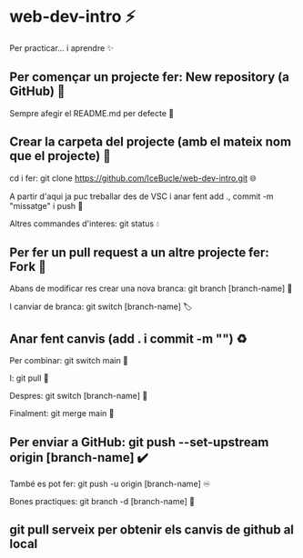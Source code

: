 # web-dev-intro :zap:

Per practicar... i aprendre :sparkles:

## Per començar un projecte fer: New repository (a GitHub) :pushpin:

Sempre afegir el README.md per defecte :memo:

## Crear la carpeta del projecte (amb el mateix nom que el projecte) :open_file_folder:

cd i fer: git clone https://github.com/IceBucle/web-dev-intro.git :globe_with_meridians:

A partir d'aqui ja puc treballar des de VSC i anar fent add ., commit -m "missatge" i push :penguin:

Altres commandes d'interes: git status	:droplet:

## Per fer un pull request a un altre projecte fer: Fork :trident:

Abans de modificar res crear una nova branca: git branch [branch-name] :rocket:

I canviar de branca: git switch [branch-name] :label:

## Anar fent canvis (add . i commit -m "") :recycle:

Per combinar: git switch main :dizzy:

I: git pull :art:

Despres: git switch [branch-name] :scroll:

Finalment: git merge main :dna:

## Per enviar a GitHub: git push --set-upstream origin [branch-name] :heavy_check_mark:

També es pot fer: git push -u origin [branch-name] :infinity:

Bones practiques: git branch -d [branch-name] :compass:

## git pull serveix per obtenir els canvis de github al local
